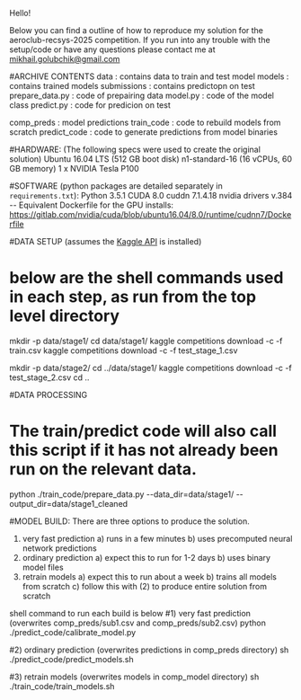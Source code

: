 Hello!

Below you can find a outline of how to reproduce my solution for the aeroclub-recsys-2025 competition.
If you run into any trouble with the setup/code or have any questions please contact me at mikhail.golubchik@gmail.com

#ARCHIVE CONTENTS
data                     : contains data to train and test model
models                   : contains trained models
submissions              : contains predictopn on test
prepare_data.py          : code of prepairing data
model.py                 : code of the model class
predict.py               : code for predicion on test

comp_preds                   : model predictions
train_code                  : code to rebuild models from scratch
predict_code                : code to generate predictions from model binaries

#HARDWARE: (The following specs were used to create the original solution)
Ubuntu 16.04 LTS (512 GB boot disk)
n1-standard-16 (16 vCPUs, 60 GB memory)
1 x NVIDIA Tesla P100

#SOFTWARE (python packages are detailed separately in `requirements.txt`):
Python 3.5.1
CUDA 8.0
cuddn 7.1.4.18
nvidia drivers v.384
-- Equivalent Dockerfile for the GPU installs: https://gitlab.com/nvidia/cuda/blob/ubuntu16.04/8.0/runtime/cudnn7/Dockerfile

#DATA SETUP (assumes the [Kaggle API](https://github.com/Kaggle/kaggle-api) is installed)
# below are the shell commands used in each step, as run from the top level directory
mkdir -p data/stage1/
cd data/stage1/
kaggle competitions download -c <competition name> -f train.csv
kaggle competitions download -c <competition name> -f test_stage_1.csv

mkdir -p data/stage2/
cd ../data/stage1/
kaggle competitions download -c <competition name> -f test_stage_2.csv
cd ..

#DATA PROCESSING
# The train/predict code will also call this script if it has not already been run on the relevant data.
python ./train_code/prepare_data.py --data_dir=data/stage1/ --output_dir=data/stage1_cleaned

#MODEL BUILD: There are three options to produce the solution.
1) very fast prediction
    a) runs in a few minutes
    b) uses precomputed neural network predictions
2) ordinary prediction
    a) expect this to run for 1-2 days
    b) uses binary model files
3) retrain models
    a) expect this to run about a week
    b) trains all models from scratch
    c) follow this with (2) to produce entire solution from scratch

shell command to run each build is below
#1) very fast prediction (overwrites comp_preds/sub1.csv and comp_preds/sub2.csv)
python ./predict_code/calibrate_model.py

#2) ordinary prediction (overwrites predictions in comp_preds directory)
sh ./predict_code/predict_models.sh

#3) retrain models (overwrites models in comp_model directory)
sh ./train_code/train_models.sh
